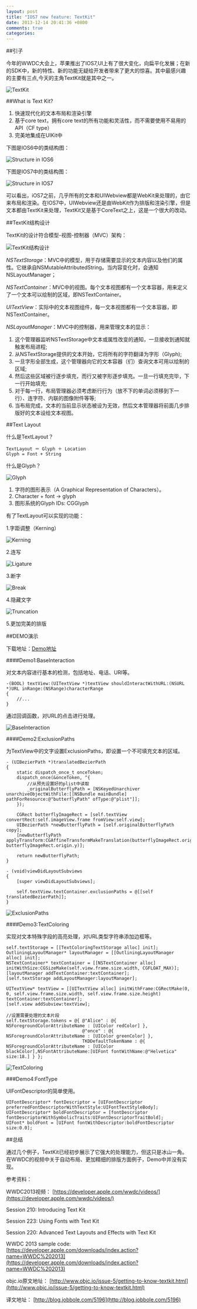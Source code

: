 ```yaml
---
layout: post
title: "IOS7 new feature: TextKit"
date: 2013-12-14 20:41:36 +0800
comments: true
categories: 
---
```


##引子

今年的WWDC大会上，苹果推出了IOS7,UI上有了很大变化，向扁平化发展；在新的SDK中，新的特性、新的功能无疑给开发者带来了更大的惊喜。其中最感兴趣的主要有三点,今天的主角TextKit就是其中之一。

![TextKit](/images/20131215-1.png)


##What is Text Kit?

1. 快速现代化的文本布局和渲染引擎
2. 基于core text，拥有core text的所有功能和灵活性，而不需要使用不易用的API（CF type）
3. 完美地集成在UIKit中 

下图是IOS6中的类结构图：

![Structure in IOS6](/images/20131215-3.png)

下图是IOS7中的类结构图：

![Structure in IOS7](/images/20131215-2.png)

可以看出，iOS7之前，几乎所有的文本和UIWebview都是WebKit来处理的，由它来布局和渲染。在IOS7中，UIWebview还是由WebKit作为排版和渲染引擎，但是文本都由TextKit来处理，TextKit又是基于CoreText之上，这是一个很大的改动。

##TextKit结构设计

TextKit的设计符合模型-视图-控制器（MVC）架构：

![TextKit结构设计](/images/20131217-1.png)

*NSTextStorage*：MVC中的模型，用于存储需要显示的文本内容以及他们的属性。它继承自NSMutableAttributedString。当内容变化时，会通知NSLayoutManager；

*NSTextContainer*：MVC中的视图。每个文本视图都有一个文本容器，用来定义了一个文本可以绘制的区域，即NSTextContainer。

*UITextView*：实际中的文本视图组件，每一文本视图都有一个文本容器，即NSTextContainer。

*NSLayoutManager*：MVC中的控制器，用来管理文本的显示：

1. 这个管理器监听NSTextStorage中文本或属性改变的通知，一旦接收到通知就触发布局进程;
2. 从NSTextStorage提供的文本开始，它将所有的字符翻译为字形（Glyph);
3. 一旦字形全部生成，这个管理器向它的文本容器（们）查询文本可用以绘制的区域;
4. 然后这些区域被行逐步填充，而行又被字形逐步填充。一旦一行填充完毕，下一行开始填充;
5. 对于每一行，布局管理器必须考虑断行行为（放不下的单词必须移到下一行）、连字符、内联的图像附件等等;
6. 当布局完成，文本的当前显示状态被设为无效，然后文本管理器将前面几步排版好的文本设给文本视图。

##Text Layout

什么是TextLayout？

	TextLayout ＝ Glyph ＋ Location
	Glyph = Font + String
	
	
什么是Glyph？

![Glyph](/images/20131217-2.png)

1. 字符的图形表示（A Graphical Representation of Characters）。
2. Character + font -> glyph
3. 图形系统的Glyph IDs: CGGlyph

有了TextLayout可以实现的功能：

1.字距调整（Kerning）

![Kerning](/images/20131217-3.png)

2.连写

![Ligature](/images/20131217-4.png)

3.断字

![Break](/images/20131217-5.png)

4.隐藏文字

![Truncation](/images/20131217-6.png)

5.更加完美的排版



##DEMO演示

下载地址：[Demo地址](https://github.com/Hydra2050/TextKitDemo)

####Demo1:BaseInteraction

对文本内容进行基本的检测，包括地址、电话、URl等。

	-(BOOL) textView:(UITextView *)textView shouldInteractWithURL:(NSURL *)URL inRange:(NSRange)characterRange
	{
    	//...
	}
	
通过回调函数，对URL的点击进行处理。

![BaseInteraction](/images/20131217-7.png)

####Demo2:ExclusionPaths

为TextView中的文字设置ExclusionPaths，即设置一个不可填充文本的区域。

	- (UIBezierPath *)translatedBezierPath
	{
	    static dispatch_once_t onceToken;
	    dispatch_once(&onceToken, ^{
	        //从预先设置好的plist中读取
	        _originalButterflyPath = [NSKeyedUnarchiver unarchiveObjectWithFile:[[NSBundle mainBundle] pathForResource:@"butterflyPath" ofType:@"plist"]];
	    });
	    
	    CGRect butterflyImageRect = [self.textView convertRect:self.imageView.frame fromView:self.view];
	    UIBezierPath *newButterflyPath = [self.originalButterflyPath copy];
	    [newButterflyPath applyTransform:CGAffineTransformMakeTranslation(butterflyImageRect.origin.x, butterflyImageRect.origin.y)];
	    
	    return newButterflyPath;
	}
	
	- (void)viewDidLayoutSubviews
	{
	    [super viewDidLayoutSubviews];
	    
	    self.textView.textContainer.exclusionPaths = @[[self translatedBezierPath]];
	}

![ExclusionPaths](/images/20131217-8.png)

####Demo3:TextColoring

实现对文本特殊字段的高亮处理，对URL类型字符串添加边框等。

	self.textStorage = [[TextColoringTextStorage alloc] init];
    OutliningLayoutManager* layoutManager = [[OutliningLayoutManager alloc] init];
    NSTextContainer* textContainer = [[NSTextContainer alloc] initWithSize:CGSizeMake(self.view.frame.size.width, CGFLOAT_MAX)];
    [layoutManager addTextContainer:textContainer];
    [self.textStorage addLayoutManager:layoutManager];
    
    UITextView* textView = [[UITextView alloc] initWithFrame:CGRectMake(0, 0, self.view.frame.size.width, self.view.frame.size.height) textContainer:textContainer];
    [self.view addSubview:textView];
    
    //设置需要处理的文本片段
    self.textStorage.tokens = @{ @"Alice" : @{ NSForegroundColorAttributeName : [UIColor redColor] },
                                 @"once" : @{ NSForegroundColorAttributeName : [UIColor greenColor] },
                                 TKDDefaultTokenName : @{ NSForegroundColorAttributeName : [UIColor blackColor],NSFontAttributeName:[UIFont fontWithName:@"Helvetica" size:18.] } };
                                 
![TextColoring](/images/20131217-9.png)

###Demo4:FontType

UIFontDescriptor的简单使用。

	UIFontDescriptor* fontDescriptor = [UIFontDescriptor preferredFontDescriptorWithTextStyle:UIFontTextStyleBody];
    UIFontDescriptor* boldFontDescriptor = [fontDescriptor fontDescriptorWithSymbolicTraits:UIFontDescriptorTraitBold];
	UIFont* boldFont = [UIFont fontWithDescriptor:boldFontDescriptor size:0.0];

                                 
##总结

通过几个例子，TextKit已经初步展示了它强大的处理能力，但这只是冰山一角。在WWDC的视频中关于自动布局、更加精细的排版方面例子，Demo中并没有实现。

参考资料：

WWDC2013视频：
[https://developer.apple.com/wwdc/videos/](https://developer.apple.com/wwdc/videos/)

Session 210: Introducing Text Kit

Session 223: Using Fonts with Text Kit

Session 220: Advanced Text Layouts and Effects with Text Kit

WWDC 2013 sample code:
[https://developer.apple.com/downloads/index.action?name=WWDC%202013](https://developer.apple.com/downloads/index.action?name=WWDC%202013)

objc.io原文地址：
[http://www.objc.io/issue-5/getting-to-know-textkit.html](http://www.objc.io/issue-5/getting-to-know-textkit.html)

译文地址：
[http://blog.jobbole.com/5196](http://blog.jobbole.com/5196)




